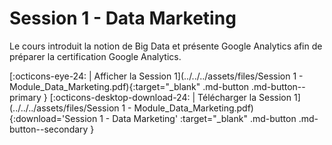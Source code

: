 # Session 1 - Data Marketing

Le cours introduit la notion de Big Data et présente Google Analytics afin de préparer la certification Google Analytics.

[:octicons-eye-24: | Afficher la Session 1](../../../assets/files/Session 1 - Module_Data_Marketing.pdf){:target="_blank" .md-button .md-button--primary } [:octicons-desktop-download-24: | Télécharger la Session 1](../../../assets/files/Session 1 - Module_Data_Marketing.pdf){:download='Session 1 - Data Marketing' :target="_blank" .md-button .md-button--secondary }
